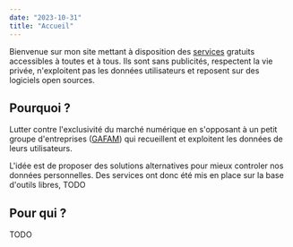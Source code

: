 ```yaml
---
date: "2023-10-31"
title: "Accueil"
---
```


Bienvenue sur mon site mettant à disposition des [services](/services) gratuits accessibles à toutes et à tous. Ils sont sans publicités, respectent la vie privée, n'exploitent pas les données utilisateurs et reposent sur des logiciels open sources.

## Pourquoi ?

Lutter contre l'exclusivité du marché numérique en s'opposant à un petit groupe d'entreprises ([GAFAM](https://fr.wikipedia.org/wiki/GAFAM)) qui recueillent et exploitent les données de leurs utilisateurs.

L'idée est de proposer des solutions alternatives pour mieux controler nos données personnelles. Des services ont donc été mis en place sur la base d'outils libres, TODO

## Pour qui ?

TODO
